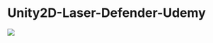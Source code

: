 # Unity2D-Laser-Defender-Udemy

![](https://github.com/gerardbaholli/Unity2D-Laser-Defender-Udemy/blob/main/Recordings/movie.gif)
